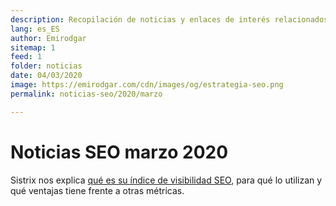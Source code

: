 ```yaml
---
description: Recopilación de noticias y enlaces de interés relacionados con el SEO y Marketing digital
lang: es_ES
author: Emirodgar
sitemap: 1
feed: 1
folder: noticias
date: 04/03/2020
image: https://emirodgar.com/cdn/images/og/estrategia-seo.png
permalink: noticias-seo/2020/marzo

---
```


# Noticias SEO marzo 2020

Sistrix nos explica [qué es su índice de visibilidad SEO](https://www.sistrix.com/support/sistrix-visibility-index-explanation-background-and-calculation/), para qué lo utilizan y qué ventajas tiene frente a otras métricas.
<!--stackedit_data:
eyJoaXN0b3J5IjpbLTI2MTEwOTYxXX0=
-->